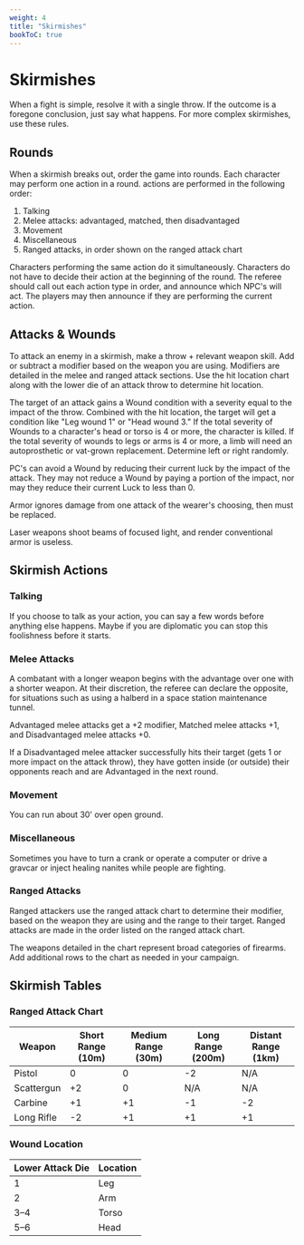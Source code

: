 ```yaml
---
weight: 4
title: "Skirmishes"
bookToC: true
---
```


# Skirmishes
When a fight is simple, resolve it with a single throw. If the outcome is a foregone conclusion, just say what happens. For more complex skirmishes, use these rules.

## Rounds
When a skirmish breaks out, order the game into rounds. Each character may perform one action in a round. actions are performed in the following order:

1. Talking
2. Melee attacks: advantaged, matched, then disadvantaged
3. Movement
4. Miscellaneous
5. Ranged attacks, in order shown on the ranged attack chart

Characters performing the same action do it simultaneously. Characters do not have to decide their action at the beginning of the round. The referee should call out each action type in order, and announce which NPC's will act. The players may then announce if they are performing the current action. 

## Attacks & Wounds
To attack an enemy in a skirmish, make a throw + relevant weapon skill. Add or subtract a modifier based on the weapon you are using. Modifiers are detailed in the melee and ranged attack sections. Use the hit location chart along with the lower die of an attack throw to determine hit location.

The target of an attack gains a Wound condition with a severity equal to the impact of the throw. Combined with the hit location, the target will get a condition like "Leg wound 1" or "Head wound 3." If the total severity of Wounds to a character's head or torso is 4 or more, the character is killed. If the total severity of wounds to legs or arms is 4 or more, a limb will need an autoprosthetic or vat-grown replacement. Determine left or right randomly.

PC's can avoid a Wound by reducing their current luck by the impact of the attack. They may not reduce a Wound by paying a portion of the impact, nor may they reduce their current Luck to less than 0.

Armor ignores damage from one attack of the wearer's choosing, then must be replaced.

Laser weapons shoot beams of focused light, and render conventional armor is useless.

## Skirmish Actions
### Talking
If you choose to talk as your action, you can say a few words before anything else happens. Maybe if you are diplomatic you can stop this foolishness before it starts.

### Melee Attacks
A combatant with a longer weapon begins with the advantage over one with a shorter weapon. At their discretion, the referee can declare the opposite, for situations such as using a halberd in a space station maintenance tunnel.

Advantaged melee attacks get a +2 modifier, Matched melee attacks +1, and Disadvantaged melee attacks +0.

If a Disadvantaged melee attacker successfully hits their target (gets 1 or more impact on the attack throw), they have gotten inside (or outside) their opponents reach and  are Advantaged in the next round.

### Movement
You can run about 30' over open ground.

### Miscellaneous
Sometimes you have to turn a crank or operate a computer or drive a gravcar or inject healing nanites while people are fighting.

### Ranged Attacks
Ranged attackers use the ranged attack chart to determine their modifier, based on the weapon they are using and the range to their target. Ranged attacks are made in the order listed on the ranged attack chart.

The weapons detailed in the chart represent broad categories of firearms. Add additional rows to the chart as needed in your campaign.

## Skirmish Tables
### Ranged Attack Chart
| Weapon     | Short Range (10m) | Medium Range (30m) | Long Range (200m) | Distant Range (1km) |
|------------|--------------------|---------------------|--------------------|----------------------|
| Pistol     | 0                  | 0                   | -2                 | N/A                  |
| Scattergun | +2                 | 0                   | N/A                | N/A                  |
| Carbine    | +1                 | +1                  | -1                 | -2                   |
| Long Rifle | -2                 | +1                  | +1                 | +1                   |

### Wound Location
| Lower Attack Die | Location |
|------------------|----------|
| 1                | Leg      |
| 2                | Arm      |
| 3–4              | Torso    |
| 5–6              | Head     |